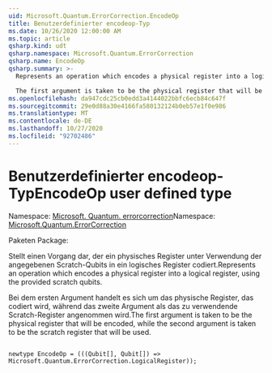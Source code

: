```yaml
---
uid: Microsoft.Quantum.ErrorCorrection.EncodeOp
title: Benutzerdefinierter encodeop-Typ
ms.date: 10/26/2020 12:00:00 AM
ms.topic: article
qsharp.kind: udt
qsharp.namespace: Microsoft.Quantum.ErrorCorrection
qsharp.name: EncodeOp
qsharp.summary: >-
  Represents an operation which encodes a physical register into a logical register, using the provided scratch qubits.

  The first argument is taken to be the physical register that will be encoded, while the second argument is taken to be the scratch register that will be used.
ms.openlocfilehash: da947cdc25cb0edd3a4144022bbfc6ecb84c647f
ms.sourcegitcommit: 29e0d88a30e4166fa580132124b0eb57e1f0e986
ms.translationtype: MT
ms.contentlocale: de-DE
ms.lasthandoff: 10/27/2020
ms.locfileid: "92702486"
---
```

# <a name="encodeop-user-defined-type"></a><span data-ttu-id="a13a7-102">Benutzerdefinierter encodeop-Typ</span><span class="sxs-lookup"><span data-stu-id="a13a7-102">EncodeOp user defined type</span></span>

<span data-ttu-id="a13a7-103">Namespace: [Microsoft. Quantum. errorcorrection](xref:Microsoft.Quantum.ErrorCorrection)</span><span class="sxs-lookup"><span data-stu-id="a13a7-103">Namespace: [Microsoft.Quantum.ErrorCorrection](xref:Microsoft.Quantum.ErrorCorrection)</span></span>

<span data-ttu-id="a13a7-104">Paketen [](https://nuget.org/packages/)</span><span class="sxs-lookup"><span data-stu-id="a13a7-104">Package: [](https://nuget.org/packages/)</span></span>


<span data-ttu-id="a13a7-105">Stellt einen Vorgang dar, der ein physisches Register unter Verwendung der angegebenen Scratch-Qubits in ein logisches Register codiert.</span><span class="sxs-lookup"><span data-stu-id="a13a7-105">Represents an operation which encodes a physical register into a logical register, using the provided scratch qubits.</span></span>

<span data-ttu-id="a13a7-106">Bei dem ersten Argument handelt es sich um das physische Register, das codiert wird, während das zweite Argument als das zu verwendende Scratch-Register angenommen wird.</span><span class="sxs-lookup"><span data-stu-id="a13a7-106">The first argument is taken to be the physical register that will be encoded, while the second argument is taken to be the scratch register that will be used.</span></span>

```qsharp

newtype EncodeOp = (((Qubit[], Qubit[]) => Microsoft.Quantum.ErrorCorrection.LogicalRegister));
```

